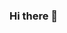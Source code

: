 ### Hi there 👋

<!--
**italods/italods** is a ✨ _special_ ✨ repository because its `README.md` (this file) appears on your GitHub profile.

[![HitCount](http://hits.dwyl.com/italods/italods/italods.svg)](http://hits.dwyl.com/italods/italods/italods)

[![HitCount](http://hits.dwyl.com/italods/italods.svg)](http://hits.dwyl.com/italods/italods)



Here are some ideas to get you started:

- 🔭 I’m currently working on ...
- 🌱 I’m currently learning ...
- 👯 I’m looking to collaborate on ...
- 🤔 I’m looking for help with ...
- 💬 Ask me about ...
- 📫 How to reach me: ...
- 😄 Pronouns: ...
- ⚡ Fun fact: ...
-->
